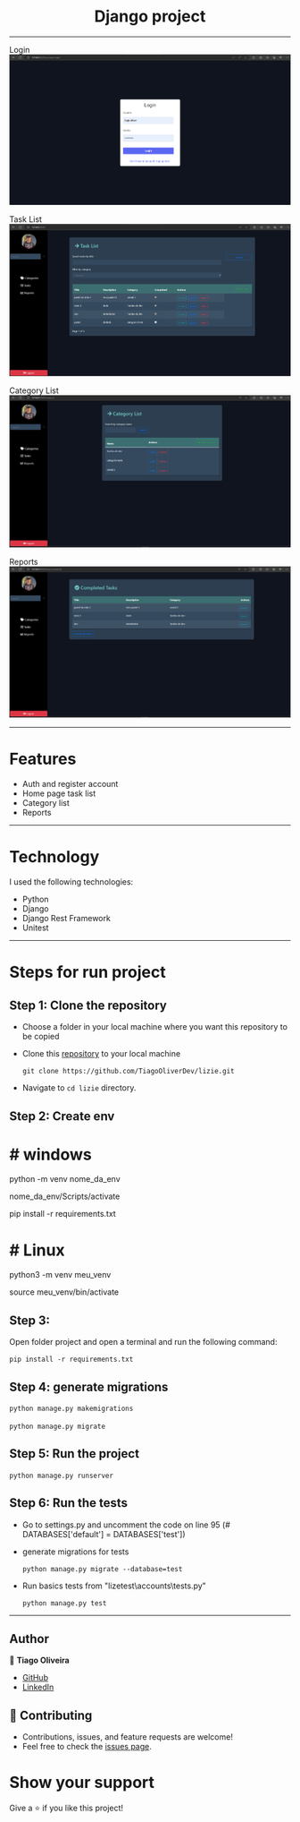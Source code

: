 <h1 align="center">Django project</h1>


<hr/>

Login
![background](https://github.com/TiagoOliverDev/lizie/blob/main/static/images/login.png)

Task List
![background](https://github.com/TiagoOliverDev/lizie/blob/main/static/images/home.png)

Category List
![background](https://github.com/TiagoOliverDev/lizie/blob/main/static/images/categoryList.png)

Reports
![background](https://github.com/TiagoOliverDev/lizie/blob/main/static/images/reports.png)




<hr/>

# Features 

- Auth and register account
- Home page task list
- Category list
- Reports

<hr/>

# Technology

I used the following technologies:

- Python
- Django
- Django Rest Framework
- Unitest


<hr/>


# Steps for run project

## Step 1: Clone the repository

- Choose a folder in your local machine where you want this repository to be copied

- Clone this [repository](https://github.com/TiagoOliverDev/lizie.git) to your local machine 

   ```
  git clone https://github.com/TiagoOliverDev/lizie.git
  ```

- Navigate to `cd lizie`  directory.

## Step 2: Create env

# # windows

 python -m venv nome_da_env

 nome_da_env/Scripts/activate

 pip install -r requirements.txt


# # Linux

 python3 -m venv meu_venv

 source meu_venv/bin/activate


## Step 3: 

Open folder project and open a terminal and run the following command:

  ```
  pip install -r requirements.txt
  ```
## Step 4: generate migrations

  ```
  python manage.py makemigrations

  python manage.py migrate

  ```

## Step 5: Run the project

  ```
  python manage.py runserver

  ```

## Step 6: Run the tests

- Go to settings.py and uncomment the code on line 95 (# DATABASES['default'] = DATABASES['test'])

- generate migrations for tests 

  ```  
  python manage.py migrate --database=test

  ```

- Run basics tests from "lizetest\accounts\tests.py"

  ```  
  python manage.py test

  ```


<hr/>


## Author

:man: **Tiago Oliveira**

- [GitHub](https://github.com/TiagoOliverDev/)
- [LinkedIn](https://www.linkedin.com/in/tiago-oliveira-49a2a6205/)

## 🤝 Contributing
- Contributions, issues, and feature requests are welcome!
- Feel free to check the [issues page](https://github.com/TiagoOliverDev/lizie/issues).

# Show your support
Give a ⭐ if you like this project!
